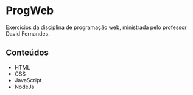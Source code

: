 # ProgWeb

Exercícios da disciplina de programação web, ministrada pelo professor David Fernandes.

## Conteúdos

- HTML
- CSS
- JavaScript
- NodeJs
